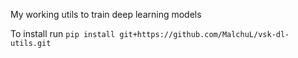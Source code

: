 My working utils to train deep learning models

To install run `pip install git+https://github.com/MalchuL/vsk-dl-utils.git`